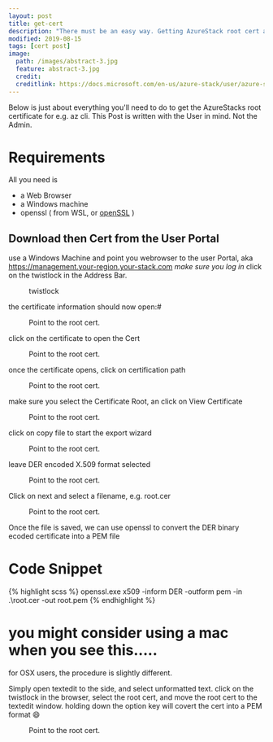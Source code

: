 ```yaml
---
layout: post
title: get-cert
description: "There must be an easy way. Getting AzureStack root cert as the tenant User."
modified: 2019-08-15
tags: [cert post]
image:
  path: /images/abstract-3.jpg
  feature: abstract-3.jpg
  credit: 
  creditlink: https://docs.microsoft.com/en-us/azure-stack/user/azure-stack-version-profiles-azurecli2
---
```


Below is just about everything you'll need to do to get the AzureStacks root certificate for e.g. az cli. This Post is written with the User in mind. Not the Admin.

# Requirements

All you need is
 - a Web Browser
 - a Windows machine
 - openssl ( from WSL, or [openSSL](https://slproweb.com/products/Win32OpenSSL.html) )

## Download then Cert from the User Portal
use a Windows Machine and point you webrowser to the user Portal, aka https://management.your-region.your-stack.com
*make sure you log in*
click on the twistlock in the Address Bar.

<figure class="third">
	<img src="/images/twitstlock.png" alt="">
	<figcaption>twistlock</figcaption>
</figure>

the certificate information should now open:#
<figure class="half">
	<img src="/images/cert2.png" alt="">
	<figcaption>Point to the root cert.</figcaption>
</figure>

click on the certificate to open the Cert

<figure class="half">
	<img src="/images/cert1.png" alt="">
	<figcaption>Point to the root cert.</figcaption>
</figure>

once the certificate opens, click on certification path
<figure class="half">
	<img src="/images/cert3.png" alt="">
	<figcaption>Point to the root cert.</figcaption>
</figure>

make sure you select the Certificate Root, an click on View Certificate
<figure class="half">
	<img src="/images/cert5.png" alt="">
	<figcaption>Point to the root cert.</figcaption>
</figure>

click on copy file to start the export wizard

<figure class="half">
	<img src="/images/wiz1.png" alt="">
	<figcaption>Point to the root cert.</figcaption>
</figure>

leave DER encoded X.509 format selected

<figure class="hals">
	<img src="/images/wiz2.png" alt="">
	<figcaption>Point to the root cert.</figcaption>
</figure> 

Click on next and select a filename, e.g. root.cer


<figure class="half">
	<img src="/images/wiz3.png" alt="">
	<figcaption>Point to the root cert.</figcaption>
</figure>

Once the file is saved, we can use openssl to convert the DER binary ecoded certificate into a PEM file

# Code Snippet

{% highlight scss %}
openssl.exe x509 -inform DER  -outform pem -in .\root.cer -out root.pem
{% endhighlight %}

# you might consider using a mac when you see this.....

for OSX users, the procedure is slightly different.

Simply open textedit to the side, and select unformatted text.
click on the twistlock in the browser, select the root cert, and move the root cert to the textedit window. holding down the option key will covert the cert into a PEM format :smile:
<figure class="half">
	<img src="/images/export_mac.gif" alt="">
	<figcaption>Point to the root cert.</figcaption>
</figure>
